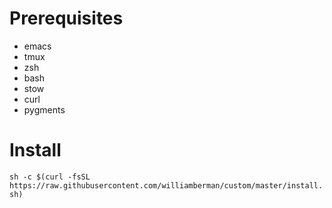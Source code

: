 # Prerequisites
- emacs
- tmux
- zsh
- bash
- stow
- curl
- pygments

# Install
`sh -c $(curl -fsSL https://raw.githubusercontent.com/williamberman/custom/master/install.sh)`
